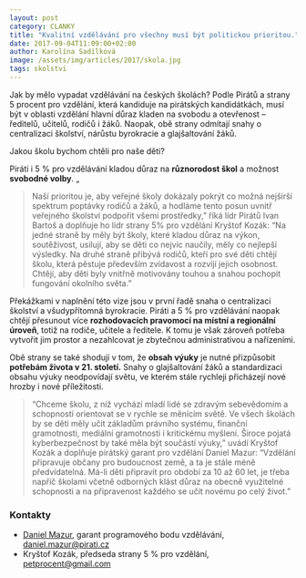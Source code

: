 ```yaml
---
layout: post
category: CLANKY
title: "Kvalitní vzdělávání pro všechny musí být politickou prioritou."
date: 2017-09-04T11:09:00+02:00
author: Karolína Sadílková
image: /assets/img/articles/2017/skola.jpg
tags: skolstvi
---
```


Jak by mělo vypadat vzdělávání na českých školách? Podle Pirátů a strany 5 procent pro vzdělání, která kandiduje na pirátských kandidátkách, musí být v oblasti vzdělání hlavní důraz kladen na svobodu a otevřenost – ředitelů, učitelů, rodičů i žáků. Naopak, obě strany odmítají snahy o centralizaci školství, nárůstu byrokracie a glajšaltování žáků.

Jakou školu bychom chtěli pro naše děti?
 
Piráti i 5 % pro vzdělávání kladou důraz na **různorodost škol** a možnost **svobodné volby**. „

> Naší prioritou je, aby veřejné školy dokázaly pokrýt co možná nejširší spektrum poptávky rodičů a žáků, a hodláme tento posun uvnitř veřejného školství podpořit všemi prostředky,” říká lídr Pirátů Ivan Bartoš a doplňuje ho lídr strany 5% pro vzdělání Kryštof Kozák: “Na jedné straně by měly být školy, které kladou důraz na výkon, soutěživost, usilují, aby se děti co nejvíc naučily, měly co nejlepší výsledky. Na druhé straně přibývá rodičů, kteří pro své děti chtějí školu, která pěstuje především zvídavost a rozvíjí jejich osobnost. Chtějí, aby děti byly vnitřně motivovány touhou a snahou pochopit fungování okolního světa.” 

Překážkami v naplnění této vize jsou v první řadě snaha o centralizaci školství a všudypřítomná byrokracie. Piráti a 5 % pro vzdělávání naopak chtějí přesunout více **rozhodovacích pravomocí na místní a regionální úroveň**, totiž na rodiče, učitele a ředitele. K tomu je však zároveň potřeba vytvořit jim prostor a nezahlcovat je zbytečnou administrativou a nařízeními.

Obě strany se také shodují v tom, že **obsah výuky** je nutné přizpůsobit **potřebám života v 21. století.** Snahy o glajšaltování žáků a standardizaci obsahu výuky neodpovídají světu, ve kterém stále rychleji přicházejí nové hrozby i nové příležitosti.

> “Chceme školu, z níž vychází mladí lidé se zdravým sebevědomím a schopností orientovat se v rychle se měnícím světě. Ve všech školách by se děti měly učit základům právního systému, finanční gramotnosti, mediální gramotnosti i kritickému myšlení. Široce pojatá kyberbezpečnost by také měla být součástí výuky,” uvádí Kryštof Kozák a doplňuje pirátský garant pro vzdělání Daniel Mazur: “Vzdělání připravuje občany pro budoucnost země, a ta je stále méně předvídatelná. Má-li děti připravit pro období za 10 až 60 let, je třeba napříč školami včetně odborných klást důraz na obecně využitelné schopnosti a na připravenost každého se učit novému po celý život.”

### Kontakty

* [Daniel Mazur](https://www.pirati.cz/lide/daniel-mazur/), garant programového bodu vzdělávání, daniel.mazur@pirati.cz
* Kryštof Kozák, předseda strany 5 % pro vzdělání, petprocent@gmail.com
